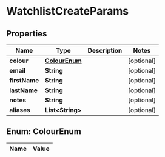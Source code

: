 

# WatchlistCreateParams

## Properties

Name | Type | Description | Notes
------------ | ------------- | ------------- | -------------
**colour** | [**ColourEnum**](#ColourEnum) |  |  [optional]
**email** | **String** |  |  [optional]
**firstName** | **String** |  |  [optional]
**lastName** | **String** |  |  [optional]
**notes** | **String** |  |  [optional]
**aliases** | **List&lt;String&gt;** |  |  [optional]


## Enum: ColourEnum

Name | Value
---- | -----




